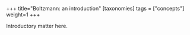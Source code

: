 +++
title="Boltzmann: an introduction"
[taxonomies]
tags = ["concepts"]
weight=1
+++

Introductory matter here.
